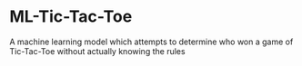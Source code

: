 # ML-Tic-Tac-Toe
A machine learning model which attempts to determine who won a game of Tic-Tac-Toe without actually knowing the rules
